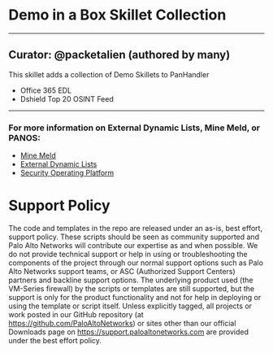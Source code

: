 # Demo in a Box Skillet Collection

---
Curator: @packetalien (authored by many) 
---

This skillet adds a collection of Demo Skillets to PanHandler
* Office 365 EDL
* Dshield Top 20 OSINT Feed
---

### For more information on External Dynamic Lists, Mine Meld, or PANOS:

* [Mine Meld](https://www.paloaltonetworks.com/products/secure-the-network/subscriptions/minemeld)
* [External Dynamic Lists](https://docs.paloaltonetworks.com/pan-os/8-1/pan-os-admin/policy/use-an-external-dynamic-list-in-policy/external-dynamic-list)
* [Security Operating Platform](https://www.paloaltonetworks.com/)

# Support Policy
The code and templates in the repo are released under an as-is, best effort, support policy. These scripts should be seen as community supported and Palo Alto Networks will contribute our expertise as and when possible. We do not provide technical support or help in using or troubleshooting the components of the project through our normal support options such as Palo Alto Networks support teams, or ASC (Authorized Support Centers) partners and backline support options. The underlying product used (the VM-Series firewall) by the scripts or templates are still supported, but the support is only for the product functionality and not for help in deploying or using the template or script itself. Unless explicitly tagged, all projects or work posted in our GitHub repository (at https://github.com/PaloAltoNetworks) or sites other than our official Downloads page on https://support.paloaltonetworks.com are provided under the best effort policy.

